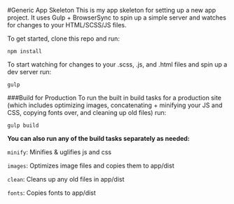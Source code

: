 #Generic App Skeleton
This is my app skeleton for setting up a new app project. It uses Gulp + BrowserSync to spin up a simple server and watches for changes to your HTML/SCSS/JS files.

To get started, clone this repo and run:

````
npm install
````

To start watching for changes to your .scss, .js, and .html files and spin up a dev server run:

````
gulp
````

###Build for Production
To run the built in build tasks for a production site (which includes optimizing images, concatenating + minifying your JS and CSS, copying fonts over, and cleaning up old files) run:

````
gulp build
````

**You can also run any of the build tasks separately as needed:**

`minify`: Minifies & uglifies js and css

`images`: Optimizes image files and copies them to app/dist

`clean`: Cleans up any old files in app/dist

`fonts`: Copies fonts to app/dist
